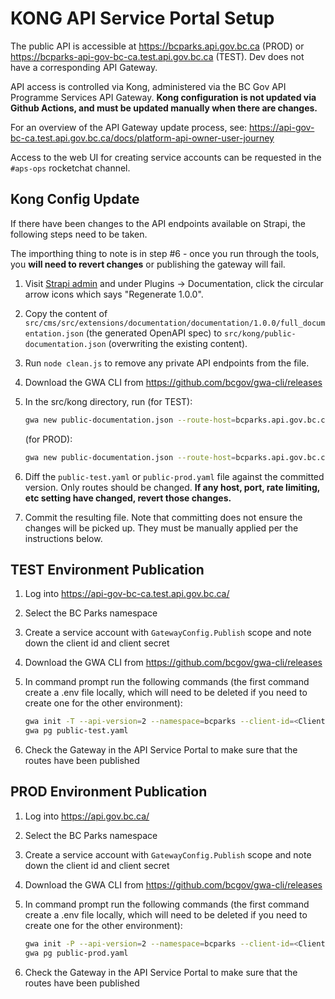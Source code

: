 # KONG API Service Portal Setup

The public API is accessible at https://bcparks.api.gov.bc.ca (PROD) or
https://bcparks-api-gov-bc-ca.test.api.gov.bc.ca (TEST). Dev does not have a corresponding API Gateway.

API access is controlled via Kong, administered via the BC Gov API Programme Services API Gateway.
**Kong configuration is not updated via Github Actions, and must be updated manually when there are changes.**

For an overview of the API Gateway update process, see:
https://api-gov-bc-ca.test.api.gov.bc.ca/docs/platform-api-owner-user-journey

Access to the web UI for creating service accounts can be requested in the `#aps-ops` rocketchat channel.

## Kong Config Update

If there have been changes to the API endpoints available on Strapi, the following steps need to be taken.

The importhing thing to note is in step #6 - once you run through the tools, you **will need to revert changes** or publishing the gateway will fail.

1. Visit [Strapi admin](http://localhost:1337/admin/plugins/documentation) and under Plugins -> Documentation,
   click the circular arrow icons which says "Regenerate 1.0.0".
2. Copy the content of `src/cms/src/extensions/documentation/documentation/1.0.0/full_documentation.json` (the
   generated OpenAPI spec) to `src/kong/public-documentation.json` (overwriting the existing content).
3. Run `node clean.js` to remove any private API endpoints from the file.
4. Download the GWA CLI from https://github.com/bcgov/gwa-cli/releases
5. In the src/kong directory, run (for TEST):

   ```sh
   gwa new public-documentation.json --route-host=bcparks.api.gov.bc.ca --service-url=bcparks-cms.61d198-test.svc --plugins rate-limiting cors  --outfile=public-test.yaml
   ```

   (for PROD):

   ```sh
   gwa new public-documentation.json --route-host=bcparks.api.gov.bc.ca --service-url=bcparks-cms.61d198-prod.svc --plugins rate-limiting cors  --outfile=public-prod.yaml
   ```

6. Diff the `public-test.yaml` or `public-prod.yaml` file against the committed version. Only routes
   should be changed. **If any host, port, rate limiting, etc setting have changed, revert those changes.**
7. Commit the resulting file. Note that committing does not ensure the changes will be picked up. They must
   be manually applied per the instructions below.

## TEST Environment Publication

1. Log into https://api-gov-bc-ca.test.api.gov.bc.ca/
2. Select the BC Parks namespace
3. Create a service account with `GatewayConfig.Publish` scope and note down the client id and client secret
4. Download the GWA CLI from https://github.com/bcgov/gwa-cli/releases
5. In command prompt run the following commands (the first command create a .env file locally, which will need to be deleted if you need to create one for the other environment):

   ```sh
   gwa init -T --api-version=2 --namespace=bcparks --client-id=<ClientID> --client-secret=<ClientSecret>
   gwa pg public-test.yaml
   ```

6. Check the Gateway in the API Service Portal to make sure that the routes have been published

## PROD Environment Publication

1. Log into https://api.gov.bc.ca/
2. Select the BC Parks namespace
3. Create a service account with `GatewayConfig.Publish` scope and note down the client id and client secret
4. Download the GWA CLI from https://github.com/bcgov/gwa-cli/releases
5. In command prompt run the following commands (the first command create a .env file locally, which will need to be deleted if you need to create one for the other environment):

   ```sh
   gwa init -P --api-version=2 --namespace=bcparks --client-id=<ClientID> --client-secret=<ClientSecret>
   gwa pg public-prod.yaml
   ```

6. Check the Gateway in the API Service Portal to make sure that the routes have been published
